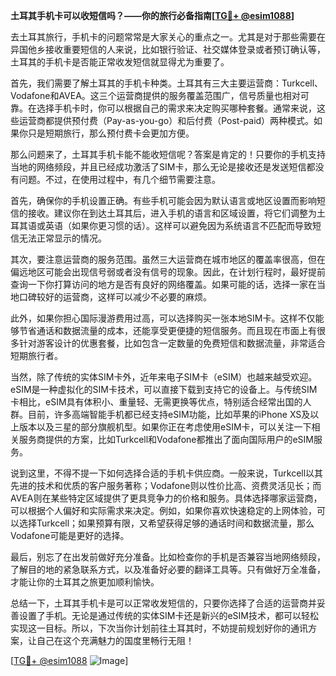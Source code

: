 **土耳其手机卡可以收短信吗？——你的旅行必备指南[[TG💪+ @esim1088](https://t.me/s/esim1088)]**

去土耳其旅行，手机卡的问题常常是大家关心的重点之一。尤其是对于那些需要在异国他乡接收重要短信的人来说，比如银行验证、社交媒体登录或者预订确认等，土耳其的手机卡是否能正常收发短信就显得尤为重要了。

首先，我们需要了解土耳其的手机卡种类。土耳其有三大主要运营商：Turkcell、Vodafone和AVEA。这三个运营商提供的服务覆盖范围广，信号质量也相对可靠。在选择手机卡时，你可以根据自己的需求来决定购买哪种套餐。通常来说，这些运营商都提供预付费（Pay-as-you-go）和后付费（Post-paid）两种模式。如果你只是短期旅行，那么预付费卡会更加方便。

那么问题来了，土耳其手机卡能不能收短信呢？答案是肯定的！只要你的手机支持当地的网络频段，并且已经成功激活了SIM卡，那么无论是接收还是发送短信都没有问题。不过，在使用过程中，有几个细节需要注意。

首先，确保你的手机设置正确。有些手机可能会因为默认语言或地区设置而影响短信的接收。建议你在到达土耳其后，进入手机的语言和区域设置，将它们调整为土耳其语或英语（如果你更习惯的话）。这样可以避免因为系统语言不匹配而导致短信无法正常显示的情况。

其次，要注意运营商的服务范围。虽然三大运营商在城市地区的覆盖率很高，但在偏远地区可能会出现信号弱或者没有信号的现象。因此，在计划行程时，最好提前查询一下你打算访问的地方是否有良好的网络覆盖。如果可能的话，选择一家在当地口碑较好的运营商，这样可以减少不必要的麻烦。

此外，如果你担心国际漫游费用过高，可以选择购买一张本地SIM卡。这样不仅能够节省通话和数据流量的成本，还能享受更便捷的短信服务。而且现在市面上有很多针对游客设计的优惠套餐，比如包含一定数量的免费短信和数据流量，非常适合短期旅行者。

当然，除了传统的实体SIM卡外，近年来电子SIM卡（eSIM）也越来越受欢迎。eSIM是一种虚拟化的SIM卡技术，可以直接下载到支持它的设备上。与传统SIM卡相比，eSIM具有体积小、重量轻、无需更换等优点，特别适合经常出国的人群。目前，许多高端智能手机都已经支持eSIM功能，比如苹果的iPhone XS及以上版本以及三星的部分旗舰机型。如果你正在考虑使用eSIM卡，可以关注一下相关服务商提供的方案，比如Turkcell和Vodafone都推出了面向国际用户的eSIM服务。

说到这里，不得不提一下如何选择合适的手机卡供应商。一般来说，Turkcell以其先进的技术和优质的客户服务著称；Vodafone则以性价比高、资费灵活见长；而AVEA则在某些特定区域提供了更具竞争力的价格和服务。具体选择哪家运营商，可以根据个人偏好和实际需求来决定。例如，如果你喜欢快速稳定的上网体验，可以选择Turkcell；如果预算有限，又希望获得足够的通话时间和数据流量，那么Vodafone可能是更好的选择。

最后，别忘了在出发前做好充分准备。比如检查你的手机是否兼容当地网络频段，了解目的地的紧急联系方式，以及准备好必要的翻译工具等。只有做好万全准备，才能让你的土耳其之旅更加顺利愉快。

总结一下，土耳其手机卡是可以正常收发短信的，只要你选择了合适的运营商并妥善设置了手机。无论是通过传统的实体SIM卡还是新兴的eSIM技术，都可以轻松实现这一目标。所以，下次当你计划前往土耳其时，不妨提前规划好你的通讯方案，让自己在这个充满魅力的国度里畅行无阻！

[[TG💪+ @esim1088](https://t.me/s/esim1088) ![Image](https://i.postimg.cc/4NQfJmqS/Snipaste-2025-05-13-00-14-12.png)]